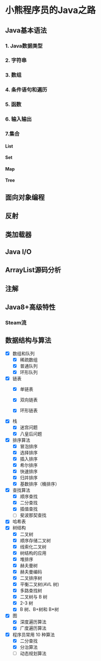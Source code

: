 # 小熊程序员的Java之路

## Java基本语法

### 1. Java数据类型

### 2. 字符串

### 3. 数组

### 4. 条件语句和遍历

### 5. 函数

### 6. 输入输出

### 7.集合

#### List

#### Set

#### Map

#### Tree

## 面向对象编程



## 反射

## 类加载器

## Java I/O

## ArrayList源码分析

## 注解

## Java8+高级特性

### Steam流



## 数据结构与算法

- [x] 数组和队列
  - [x] 稀疏数组
  - [x] 普通队列
  - [x] 环形队列

- [x] 链表
  - [X] 单链表

  - [X] 双向链表

  - [x] 环形链表

- [x] 栈
  - [x] 迷宫问题
  - [x] 八皇后问题
- [x] 排序算法
  - [x] 冒泡排序
  - [x] 选择排序
  - [x] 插入排序
  - [x] 希尔排序
  - [x] 快速排序
  - [x] 归并排序
  - [x] 基数排序（桶排序）
- [x] 查找算法
  - [x] 顺序查找
  - [x] 二分查找
  - [x] 插值查找
  - [ ] 斐波那契查找

- [x] 哈希表
- [x] 树结构
  - [x] 二叉树
  - [x] 顺序存储二叉树
  - [x] 线索化二叉树
  - [x] 树结构的应用
  - [x] 堆排序
  - [x] 赫夫曼树
  - [x] 赫夫曼编码
  - [x] 二叉排序树
  - [x] 平衡二叉树(AVL 树)
  - [x] 多路查找树
  - [x] 二叉树与 B 树
  - [x] 2-3 树
  - [x] B 树、B+树和 B*树
- [x] 图
  - [x] 深度遍历算法
  - [x] 广度遍历算法
- [x] 程序员常用 10 种算法
  - [x] 二分查找
  - [x] 分治算法
  - [ ] 动态规划算法